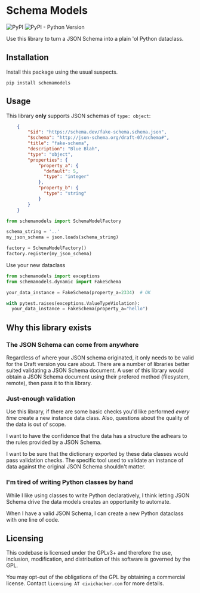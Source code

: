 # Schema Models

![PyPI](https://img.shields.io/pypi/v/schemamodels?style=for-the-badge) ![PyPI - Python Version](https://img.shields.io/pypi/pyversions/schemamodels?style=for-the-badge)

Use this library to turn a JSON Schema into a plain 'ol Python dataclass.

## Installation

Install this package using the usual suspects.

```
pip install schemamodels
```

## Usage

This library **only** supports JSON schemas of `type: object`:

```json
    {
        "$id": "https://schema.dev/fake-schema.schema.json",
        "$schema": "http://json-schema.org/draft-07/schema#",
        "title": "fake-schema",
        "description": "Blue Blah",
        "type": "object",
        "properties": {
            "property_a": {
              "default": 5,
              "type": "integer"
            },
            "property_b": {
              "type": "string"
            }
        }
    }
```

```python
from schemamodels import SchemaModelFactory

schema_string = '..'
my_json_schema = json.loads(schema_string)

factory = SchemaModelFactory()
factory.register(my_json_schema)
```


Use your new dataclass

```python
from schemamodels import exceptions
from schemamodels.dynamic import FakeSchema

your_data_instance = FakeSchema(property_a=2334)  # OK

with pytest.raises(exceptions.ValueTypeViolation):
  your_data_instance = FakeSchema(property_a="hello")

```

## Why this library exists

### The JSON Schema can come from anywhere

Regardless of where your JSON schema originated, it only needs to be valid for the Draft version you care about. There are a number of libraries better suited validating a JSON Schema document. A user of this library would obtain a JSON Schema document using their prefered method (filesystem, remote), then pass it to this library.


### Just-enough validation

Use this library, if there are some basic checks you'd like performed _every time_ create a new instance data class. Also, questions about the quality of the data is out of scope.

I want to have the confidence that the data has a structure the adhears to the rules provided by a JSON Schema.

I want to be sure that the dictionary exported by these data classes would pass validation checks. The specific tool used to validate an instance of data against the original JSON Schema shouldn't matter.

### I'm tired of writing Python classes by hand

While I like using classes to write Python declaratively, I think letting JSON Schema drive the data models creates an opportunity to automate.

When I have a valid JSON Schema, I can create a new Python dataclass with one line of code.


## Licensing

This codebase is licensed under the GPLv3+ and therefore the use, inclusion, modification, and distribution of this software is governed by the GPL.

You may opt-out of the obligations of the GPL by obtaining a commercial license. Contact `licensing AT civichacker.com` for more details.
